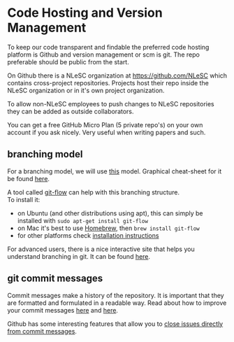 # Code Hosting and Version Management

To keep our code transparent and findable the preferred code hosting platform is Github and version management or scm is git. The repo preferable should be public from the start.

On Github there is a NLeSC organization at https://github.com/NLeSC which contains cross-project repositories.
Projects host their repo inside the NLeSC organization or in it's own project organization.

To allow non-NLeSC employees to push changes to NLeSC repositories they can be added as outside collaborators.

You can get a free GitHub Micro Plan (5 private repo's) on your own account if you ask nicely. Very useful when writing papers and such.

## branching model

For a branching model, we will use [this](http://nvie.com/posts/a-successful-git-branching-model/) model. Graphical cheat-sheet for it be found [here](http://danielkummer.github.io/git-flow-cheatsheet/).

A tool called [git-flow](http://jeffkreeftmeijer.com/2010/why-arent-you-using-git-flow/) can help with this branching structure.  
To install it:
* on Ubuntu (and other distributions using apt), this can simply be installed with `sudo apt-get install git-flow`
* on Mac it's best to use [Homebrew](http://brew.sh), then `brew install git-flow`
* for other platforms check [installation instructions](https://github.com/nvie/gitflow/wiki/Installation)

For advanced users, there is a nice interactive site that helps you understand branching in git. It can be found [here](http://pcottle.github.com/learnGitBranching/).

## git commit messages

Commit messages make a history of the repository. It is important that they are formatted and formulated in a readable way. Read about how to improve your commit messages [here](http://tbaggery.com/2008/04/19/a-note-about-git-commit-messages.html) and [here](http://who-t.blogspot.nl/2009/12/on-commit-messages.html).

Github has some interesting features that allow you to [close issues directly from commit messages](https://help.github.com/articles/closing-issues-via-commit-messages/).

